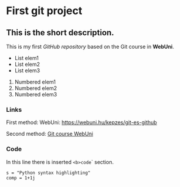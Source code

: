 # First git project
## This is the short description.

This is my first *GitHub repository* based on the Git course in **WebUni**.

- List elem1
- List elem2
- List elem3

1. Numbered elem1
2. Numbered elem2
3. Numbered elem3

### Links

First method:
WebUni: https://webuni.hu/kepzes/git-es-github

Second method:
[Git course WebUni](https://webuni.hu/kepzes/git-es-github)

### Code

In this line there is inserted `<b>code`</b>` section.

```
s = "Python syntax highlighting"
comp = 1+1j
```
